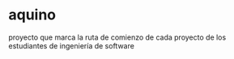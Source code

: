 # aquino
proyecto que marca la ruta de comienzo de cada proyecto de los estudiantes de ingeniería de software
